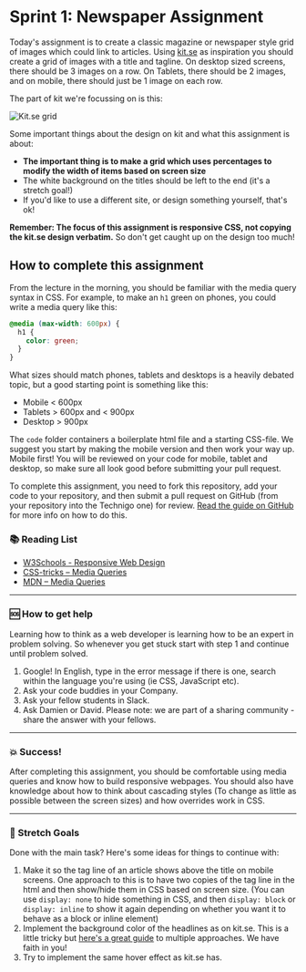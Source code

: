 # Sprint 1: Newspaper Assignment

Today's assignment is to create a classic magazine or newspaper style grid of images which could link to articles. Using [kit.se](https://kit.se/) as inspiration you should create a grid of images with a title and tagline. On desktop sized screens, there should be 3 images on a row. On Tablets, there should be 2 images, and on mobile, there should just be 1 image on each row.

The part of kit we're focussing on is this:

![Kit.se grid](https://github.com/Technigo/assignment-news-paper/blob/master/kit-grid.png)

Some important things about the design on kit and what this assignment is about:

* **The important thing is to make a grid which uses percentages to modify the width of items based on screen size**
* The white background on the titles should be left to the end (it's a stretch goal!)
* If you'd like to use a different site, or design something yourself, that's ok!

**Remember: The focus of this assignment is responsive CSS, not copying the kit.se design verbatim.** So don't get caught up on the design too much!

## How to complete this assignment

From the lecture in the morning, you should be familiar with the media query syntax in CSS. For example, to make an `h1` green on phones, you could write a media query like this:

```css
@media (max-width: 600px) {
  h1 {
    color: green;
  }
}
```

What sizes should match phones, tablets and desktops is a heavily debated topic, but a good starting point is something like this:

* Mobile < 600px
* Tablets > 600px and < 900px
* Desktop > 900px

The `code` folder containers a boilerplate html file and a starting CSS-file. We suggest you start by making the mobile version and then work your way up. Mobile first! You will be reviewed on your code for mobile, tablet and desktop, so make sure all look good before submitting your pull request.

To complete this assignment, you need to fork this repository, add your code to your repository, and then submit a pull request on GitHub (from your repository into the Technigo one) for review. [Read the guide on GitHub](https://guides.github.com/activities/forking/) for more info on how to do this.

### :books: Reading List

* [W3Schools - Responsive Web Design](https://www.w3schools.com/html/html_responsive.asp)
* [CSS-tricks – Media Queries](https://css-tricks.com/css-media-queries/)
* [MDN – Media Queries](https://developer.mozilla.org/en-US/docs/Web/CSS/Media_Queries/Using_media_queries)

---

### :sos: How to get help
Learning how to think as a web developer is learning how to be an expert in problem solving. So whenever you get stuck start with step 1 and continue until problem solved.

1. Google! In English, type in the error message if there is one, search within the language you're using (ie CSS, JavaScript etc).
2. Ask your code buddies in your Company.
3. Ask your fellow students in Slack.
4. Ask Damien or David. Please note: we are part of a sharing community - share the answer with your fellows.

---

### :boom: Success!

After completing this assignment, you should be comfortable using media queries and know how to build responsive webpages. You should also have knowledge about how to think about cascading styles (To change as little as possible between the screen sizes) and how overrides work in CSS.

---

### :runner: Stretch Goals

Done with the main task? Here's some ideas for things to continue with:

1. Make it so the tag line of an article shows above the title on mobile screens. One approach to this is to have two copies of the tag line in the html and then show/hide them in CSS based on screen size. (You can use `display: none` to hide something in CSS, and then `display: block` or `display: inline` to show it again depending on whether you want it to behave as a block or inline element)
1. Implement the background color of the headlines as on kit.se. This is a little tricky but [here's a great guide](https://css-tricks.com/multi-line-padded-text/) to multiple approaches. We have faith in you!
1. Try to implement the same hover effect as kit.se has.
